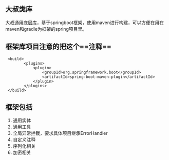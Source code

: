 ## 大叔类库
大叔通用底层库，基于springboot框架，使用maven进行构建，可以方便在用在maven和gradle为框架的spring项目里。
## 框架库项目注意的把这个==注释==
```
 <build>
        <plugins>
            <plugin>
                <groupId>org.springframework.boot</groupId>
                <artifactId>spring-boot-maven-plugin</artifactId>
            </plugin>
        </plugins>
 </build>
```
## 框架包括
1. 通用实体
2. 通用工具
3. 全局异常拦截，要求具体项目继承ErrorHandler
4. 自定义注释
5. 序列化相关
6. 加密相关

